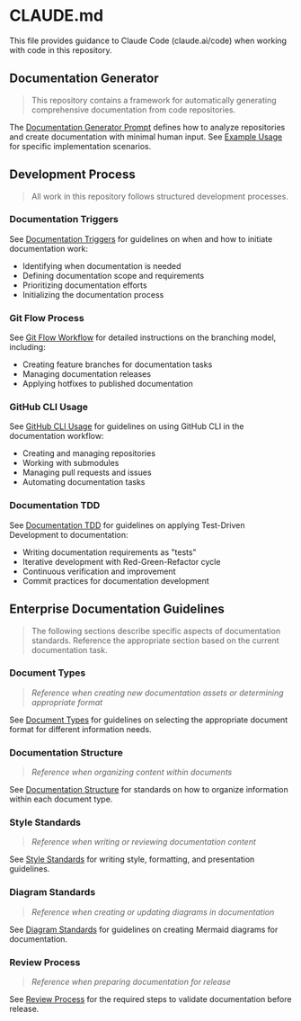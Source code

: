 # CLAUDE.md

This file provides guidance to Claude Code (claude.ai/code) when working with code in this repository.

## Documentation Generator

> This repository contains a framework for automatically generating comprehensive documentation from code repositories.

The [Documentation Generator Prompt](docs/documentation_generator_prompt.md) defines how to analyze repositories and create documentation with minimal human input. See [Example Usage](docs/example_usage.md) for specific implementation scenarios.

## Development Process

> All work in this repository follows structured development processes.

### Documentation Triggers

See [Documentation Triggers](docs/documentation_trigger.md) for guidelines on when and how to initiate documentation work:
- Identifying when documentation is needed
- Defining documentation scope and requirements
- Prioritizing documentation efforts
- Initializing the documentation process

### Git Flow Process

See [Git Flow Workflow](docs/git_flow_workflow.md) for detailed instructions on the branching model, including:
- Creating feature branches for documentation tasks
- Managing documentation releases
- Applying hotfixes to published documentation

### GitHub CLI Usage

See [GitHub CLI Usage](docs/github_cli_usage.md) for guidelines on using GitHub CLI in the documentation workflow:
- Creating and managing repositories
- Working with submodules
- Managing pull requests and issues
- Automating documentation tasks

### Documentation TDD

See [Documentation TDD](docs/documentation_tdd.md) for guidelines on applying Test-Driven Development to documentation:
- Writing documentation requirements as "tests"
- Iterative development with Red-Green-Refactor cycle
- Continuous verification and improvement
- Commit practices for documentation development

## Enterprise Documentation Guidelines

> The following sections describe specific aspects of documentation standards. Reference the appropriate section based on the current documentation task.

### Document Types
> *Reference when creating new documentation assets or determining appropriate format*

See [Document Types](docs/document_types.md) for guidelines on selecting the appropriate document format for different information needs.

### Documentation Structure
> *Reference when organizing content within documents*

See [Documentation Structure](docs/documentation_structure.md) for standards on how to organize information within each document type.

### Style Standards
> *Reference when writing or reviewing documentation content*

See [Style Standards](docs/style_standards.md) for writing style, formatting, and presentation guidelines.

### Diagram Standards
> *Reference when creating or updating diagrams in documentation*

See [Diagram Standards](docs/diagram_standards.md) for guidelines on creating Mermaid diagrams for documentation.

### Review Process
> *Reference when preparing documentation for release*

See [Review Process](docs/review_process.md) for the required steps to validate documentation before release.